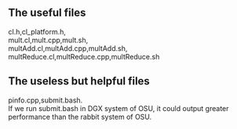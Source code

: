 ## The useful files<br>
cl.h,cl_platform.h,<br>
mult.cl,mult.cpp,mult.sh,<br>
multAdd.cl,multAdd.cpp,multAdd.sh,<br>
multReduce.cl,multReduce.cpp,multReduce.sh<br>

## The useless but helpful files<br>
pinfo.cpp,submit.bash.<br>
If we run submit.bash in DGX system of OSU, it could output greater performance than the rabbit system of OSU.
